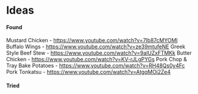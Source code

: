 # Ideas

#### Found

Mustard Chicken - https://www.youtube.com/watch?v=7Ib87cMYOMI
Buffalo Wings - https://www.youtube.com/watch?v=ze39mtufeNE
Greek Style Beef Stew - https://www.youtube.com/watch?v=9aIUZxFTMKk
Butter Chicken - https://www.youtube.com/watch?v=KV-rJLgPYGs
Pork Chop & Tray Bake Potatoes - https://www.youtube.com/watch?v=RH48Qs0y4Fc
Pork Tonkatsu - https://www.youtube.com/watch?v=AtgqMOi2Ze4

#### Tried